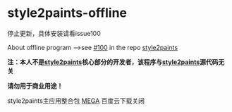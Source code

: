 # style2paints-offline

停止更新，具体安装请看issue100


About offline program -->see [#100](https://github.com/lllyasviel/style2paints/issues/100) in the repo [style2paints](https://github.com/lllyasviel/style2paints)

**注：本人不是[style2paints](https://github.com/lllyasviel/style2paints)核心部分的开发者，该程序与[style2paints](https://github.com/lllyasviel/style2paints)源代码无关**


**请勿用于商业用途！**

style2paints主应用整合包 [MEGA](https://mega.nz/#!x8lhQa6Q!EZb75h9f1VoWrLDiQj79GK5UVC0LM3G785wiChfzeJ0)  百度云下载关闭


